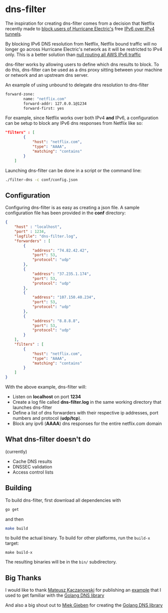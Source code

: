 # dns-filter

The inspiration for creating dns-filter comes from a decision that Netflix recently made to [block users of Hurricane Electric's](https://torrentfreak.com/netflix-blocks-ipv6-over-geo-unblocking-fears-160608/) free [IPv6 over IPv4 tunnels](https://tunnelbroker.net "tunnelbroker.net"). 

By blocking IPv6 DNS resolution from Netflix, Netflix bound traffic will no longer go across Hurricane Electric's network as it will be restricted to IPv4 only. This is a better solution than [null routing all AWS IPv6 traffic](https://forums.he.net/index.php?topic=3564.msg20354#msg20354)

dns-filter works by allowing users to define which dns results to block. To do this, dns-filter can be used as a dns proxy sitting between your machine or network and an upstream dns server. 

An example of using unbound to delegate dns resolution to dns-filter
``` sh
forward-zone:
        name: "netflix.com"
        forward-addr: 127.0.0.1@1234
        forward-first: yes
```
For example, since Netflix works over both IPv4 **and** IPv6, a configuration can be setup to block any IPv6 dns responses from Netflix like so:

``` json
"filters" : [
        {
            "host": "netflix.com",
            "type": "AAAA",
            "matching": "contains"
        }
    ]
```

Launching dns-filter can be done in a script or the command line:
``` sh
./filter-dns -c conf/config.json 
```
## Configuration
Configuring dns-filter is as easy as creating a json file. A sample configuration file has been provided in the **conf** directory:

``` json
{
    "host" : "localhost",
    "port" : 1234,
    "logfile": "dns-filter.log",
    "forwarders" : [
        {
            "address": "74.82.42.42",
            "port": 53,
            "protocol": "udp"
        },
        {
            "address": "37.235.1.174",
            "port": 53,
            "protocol": "udp"
        },
        {
            "address": "107.150.40.234",
            "port": 53,
            "protocol": "udp"
        },
        {
            "address": "8.8.8.8",
            "port": 53,
            "protocol": "udp"
        }
    ],
    "filters" : [
        {
            "host": "netflix.com",
            "type": "AAAA",
            "matching": "contains"
        }
    ]
}
```
With the above example, dns-filter will:

* Listen on **localhost** on port **1234**
* Create a log file called **dns-filter.log** in the same working directory that launches dns-filter
* Define a list of dns forwarders with their respective ip addresses, port numbers and protocol (**udp/tcp**). 
* Block any ipv6 (**AAAA**) dns responses for the entire netflix.com domain

## What dns-filter doesn't do
(currently)

* Cache DNS results
* DNSSEC validation
* Access control lists

## Building
To build dns-filter, first download all dependencies with
``` sh
go get
```
and then 
``` sh
make build
```
to build the actual binary. To build for other platforms, run the `build-x` target:

```console
make build-x
```

The resulting binaries will be in the `bin/` subdirectory.

## Big Thanks
I would like to thank [Mateusz Kaczanowski](http://mkaczanowski.com) for publishing an [example](http://mkaczanowski.com/golang-build-dynamic-dns-service-go/ "#Build your own dynamic DNS service with GO!") that I used to get familiar with the [Golang DNS library](https://github.com/miekg/dns)

And also a big shout out to [Miek Gieben](https://github.com/miekg) for creating the [Golang DNS library](https://github.com/miekg/dns)
